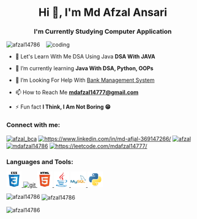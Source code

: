 
<h1 align="center">Hi 👋, I'm Md Afzal Ansari</h1>
<h3 align="center">I'm Currently Studying Computer Application</h3>

<img align="right" alt="coding" width="400px" src="https://images.squarespace-cdn.com/content/v1/5769fc401b631bab1addb2ab/1541580611624-TE64QGKRJG8SWAIUS7NS/ke17ZwdGBToddI8pDm48kPoswlzjSVMM-SxOp7CV59BZw-zPPgdn4jUwVcJE1ZvWQUxwkmyExglNqGp0IvTJZamWLI2zvYWH8K3-s_4yszcp2ryTI0HqTOaaUohrI8PI6FXy8c9PWtBlqAVlUS5izpdcIXDZqDYvprRqZ29Pw0o/coding-freak.gif">

<p align="left"> <img src="https://komarev.com/ghpvc/?username=afzal14786&label=Profile%20views&color=0e75b6&style=flat" alt="afzal14786" /> </p>

- 🔭 Let's Learn With Me DSA Using Java **DSA With JAVA**

- 🌱 I’m currently learning **Java With DSA, Python, OOPs**

- 🤝 I’m Looking For Help With [Bank Management System](https://github.com/Afzal14786/Bank_Management_System)

- 📫 How to Reach Me **mdafzal14777@gmail.com**

- ⚡ Fun fact **I Think, I Am Not Boring 😁**

<h3 align="left">Connect with me:</h3>
<p align="left">
<a href="https://twitter.com/afzal_bca" target="blank"><img align="center" src="https://raw.githubusercontent.com/rahuldkjain/github-profile-readme-generator/master/src/images/icons/Social/twitter.svg" alt="afzal_bca" height="30" width="40" /></a>
<a href="https://linkedin.com/in/https://www.linkedin.com/in/md-afjal-369147266/" target="blank"><img align="center" src="https://raw.githubusercontent.com/rahuldkjain/github-profile-readme-generator/master/src/images/icons/Social/linked-in-alt.svg" alt="https://www.linkedin.com/in/md-afjal-369147266/" height="30" width="40" /></a>
<a href="https://fb.com/afzal" target="blank"><img align="center" src="https://raw.githubusercontent.com/rahuldkjain/github-profile-readme-generator/master/src/images/icons/Social/facebook.svg" alt="afzal" height="30" width="40" /></a>
<a href="https://instagram.com/mdafzal14786" target="blank"><img align="center" src="https://raw.githubusercontent.com/rahuldkjain/github-profile-readme-generator/master/src/images/icons/Social/instagram.svg" alt="mdafzal14786" height="30" width="40" /></a>
<a href="https://www.leetcode.com/https://leetcode.com/mdafzal14777/" target="blank"><img align="center" src="https://raw.githubusercontent.com/rahuldkjain/github-profile-readme-generator/master/src/images/icons/Social/leet-code.svg" alt="https://leetcode.com/mdafzal14777/" height="30" width="40" /></a>
</p>

<h3 align="left">Languages and Tools:</h3>
<p align="left"> <a href="https://www.w3schools.com/css/" target="_blank" rel="noreferrer"> <img src="https://raw.githubusercontent.com/devicons/devicon/master/icons/css3/css3-original-wordmark.svg" alt="css3" width="40" height="40"/> </a> <a href="https://git-scm.com/" target="_blank" rel="noreferrer"> <img src="https://www.vectorlogo.zone/logos/git-scm/git-scm-icon.svg" alt="git" width="40" height="40"/> </a> <a href="https://www.w3.org/html/" target="_blank" rel="noreferrer"> <img src="https://raw.githubusercontent.com/devicons/devicon/master/icons/html5/html5-original-wordmark.svg" alt="html5" width="40" height="40"/> </a> <a href="https://www.java.com" target="_blank" rel="noreferrer"> <img src="https://raw.githubusercontent.com/devicons/devicon/master/icons/java/java-original.svg" alt="java" width="40" height="40"/> </a> <a href="https://www.mysql.com/" target="_blank" rel="noreferrer"> <img src="https://raw.githubusercontent.com/devicons/devicon/master/icons/mysql/mysql-original-wordmark.svg" alt="mysql" width="40" height="40"/> </a> <a href="https://www.python.org" target="_blank" rel="noreferrer"> <img src="https://raw.githubusercontent.com/devicons/devicon/master/icons/python/python-original.svg" alt="python" width="40" height="40"/> </a> </p>

<p><img align="left" src="https://github-readme-stats.vercel.app/api/top-langs?username=afzal14786&show_icons=true&locale=en&layout=compact" alt="afzal14786" /></p>

<p>&nbsp;<img align="center" src="https://github-readme-stats.vercel.app/api?username=afzal14786&show_icons=true&locale=en" alt="afzal14786" /></p>

<p><img align="center" src="https://github-readme-streak-stats.herokuapp.com/?user=afzal14786&" alt="afzal14786" /></p>
